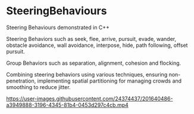 # SteeringBehaviours
 Steering Behaviours demonstrated in C++

Steering Behaviors such as seek, flee, arrive, pursuit, evade, wander, obstacle avoidance, wall avoidance, interpose, hide, path following, offset pursuit. 

Group Behaviors such as separation, alignment, cohesion and flocking.

Combining steering behaviors using various techniques, ensuring non-penetration, implementing spatial partitioning for managing crowds and smoothing to reduce jitter.


https://user-images.githubusercontent.com/24374437/201640486-a3949888-3196-4345-81b4-0453d297c4cb.mp4

